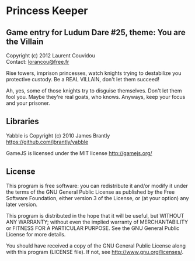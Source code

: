 Princess Keeper
================================================================================

Game entry for Ludum Dare #25, theme: You are the Villain
--------------------------------------------------------------------------------

Copyright (c) 2012 Laurent Couvidou  
Contact: <lorancou@free.fr>

Rise towers, imprison princesses, watch knights trying to destabilize you
protective custody. Be a REAL VILLAIN, don't let them succeed! 

Ah, yes, some of those knights try to disguise themselves. Don't let them fool
you. Maybe they're real goats, who knows. Anyways, keep your focus and your
prisoner.

Libraries
--------------------------------------------------------------------------------

Yabble is Copyright (c) 2010 James Brantly
https://github.com/jbrantly/yabble

GameJS is licensed under the MIT license
http://gamejs.org/

License
--------------------------------------------------------------------------------

This program is free software: you can redistribute it and/or modify it under the
terms of the GNU General Public License as published by the Free Software
Foundation, either version 3 of the License, or (at your option) any later
version.

This program is distributed in the hope that it will be useful, but WITHOUT ANY
WARRANTY; without even the implied warranty of MERCHANTABILITY or FITNESS FOR A
PARTICULAR PURPOSE.  See the GNU General Public License for more details.

You should have received a copy of the GNU General Public License along with this
program (LICENSE file). If not, see <http://www.gnu.org/licenses/>.

